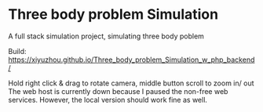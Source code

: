 # Three body problem Simulation<br/>
A full stack simulation project, simulating three body poblem<br/>

Build: https://xiyuzhou.github.io/Three_body_problem_Simulation_w_php_backend/<br/>

Hold right click & drag to rotate camera, middle button scroll to zoom in/ out
The web host is currently down because I paused the non-free web services. However, the local version should work fine as well.
